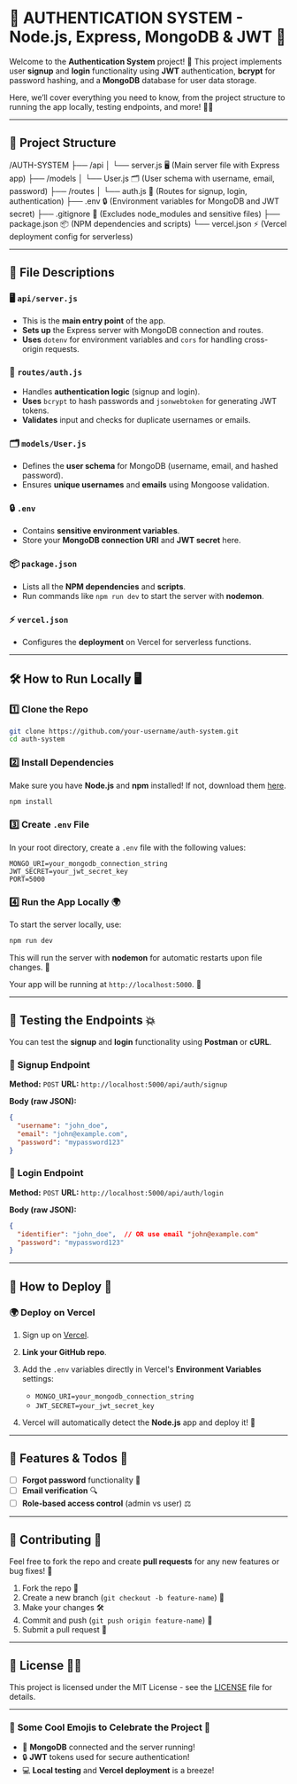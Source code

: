  

 
# 🚀 **AUTHENTICATION SYSTEM - Node.js, Express, MongoDB & JWT** 🔐

Welcome to the **Authentication System** project! 🎉 This project implements user **signup** and **login** functionality using **JWT** authentication, **bcrypt** for password hashing, and a **MongoDB** database for user data storage.

Here, we’ll cover everything you need to know, from the project structure to running the app locally, testing endpoints, and more! 📝💡

---

## 📂 **Project Structure**

 

/AUTH-SYSTEM
├── /api
│   └── server.js           🖥️  (Main server file with Express app)
├── /models
│   └── User.js             🗂️  (User schema with username, email, password)
├── /routes
│   └── auth.js             🔑  (Routes for signup, login, authentication)
├── .env                    🔒  (Environment variables for MongoDB and JWT secret)
├── .gitignore              🚫  (Excludes node\_modules and sensitive files)
├── package.json            📦  (NPM dependencies and scripts)
└── vercel.json              ⚡  (Vercel deployment config for serverless)

 

---

## 📝 **File Descriptions**

### 🖥️ `api/server.js`

* This is the **main entry point** of the app.
* **Sets up** the Express server with MongoDB connection and routes.
* **Uses** `dotenv` for environment variables and `cors` for handling cross-origin requests.

### 🔑 `routes/auth.js`

* Handles **authentication logic** (signup and login).
* **Uses** `bcrypt` to hash passwords and `jsonwebtoken` for generating JWT tokens.
* **Validates** input and checks for duplicate usernames or emails.

### 🗂️ `models/User.js`

* Defines the **user schema** for MongoDB (username, email, and hashed password).
* Ensures **unique usernames** and **emails** using Mongoose validation.

### 🔒 `.env`

* Contains **sensitive environment variables**.
* Store your **MongoDB connection URI** and **JWT secret** here.

### 📦 `package.json`

* Lists all the **NPM dependencies** and **scripts**.
* Run commands like `npm run dev` to start the server with **nodemon**.

### ⚡ `vercel.json`

* Configures the **deployment** on Vercel for serverless functions.

---

## 🛠️ **How to Run Locally** 🖥️

### 1️⃣ **Clone the Repo**

```bash
git clone https://github.com/your-username/auth-system.git
cd auth-system
````

### 2️⃣ **Install Dependencies**

Make sure you have **Node.js** and **npm** installed! If not, download them [here](https://nodejs.org/).

```bash
npm install
```

### 3️⃣ **Create `.env` File**

In your root directory, create a `.env` file with the following values:

```env
MONGO_URI=your_mongodb_connection_string
JWT_SECRET=your_jwt_secret_key
PORT=5000
```

### 4️⃣ **Run the App Locally** 🌍

To start the server locally, use:

```bash
npm run dev
```

This will run the server with **nodemon** for automatic restarts upon file changes. 🌱

Your app will be running at `http://localhost:5000`. 🎉

---

## 🔌 **Testing the Endpoints** 💥

You can test the **signup** and **login** functionality using **Postman** or **cURL**.

### 📝 **Signup Endpoint**

**Method:** `POST`
**URL:** `http://localhost:5000/api/auth/signup`

**Body (raw JSON):**

```json
{
  "username": "john_doe",
  "email": "john@example.com",
  "password": "mypassword123"
}
```

### 🔑 **Login Endpoint**

**Method:** `POST`
**URL:** `http://localhost:5000/api/auth/login`

**Body (raw JSON):**

```json
{
  "identifier": "john_doe",  // OR use email "john@example.com"
  "password": "mypassword123"
}
```

---

## 🏁 **How to Deploy** 🚀

### 🌍 **Deploy on Vercel**

1. Sign up on [Vercel](https://vercel.com/).

2. **Link your GitHub repo**.

3. Add the `.env` variables directly in Vercel's **Environment Variables** settings:

   * `MONGO_URI=your_mongodb_connection_string`
   * `JWT_SECRET=your_jwt_secret_key`

4. Vercel will automatically detect the **Node.js** app and deploy it! 🎉

---

## 🚧 **Features & Todos** 📝

* [ ] **Forgot password** functionality 🔑
* [ ] **Email verification** 🔍
* [ ] **Role-based access control** (admin vs user) ⚖️

---

## 💬 **Contributing** 🤝

Feel free to fork the repo and create **pull requests** for any new features or bug fixes! 🚀

1. Fork the repo 🍴
2. Create a new branch (`git checkout -b feature-name`) 🌱
3. Make your changes 🛠️
4. Commit and push (`git push origin feature-name`) 🚀
5. Submit a pull request 🙌

---

## 📜 **License** 🧑‍⚖️

This project is licensed under the MIT License - see the [LICENSE](LICENSE) file for details.

---

### 📌 **Some Cool Emojis to Celebrate the Project** 🎉

* 🚀 **MongoDB** connected and the server running!
* 🔒 **JWT** tokens used for secure authentication!
* 💻 **Local testing** and **Vercel deployment** is a breeze!

 
